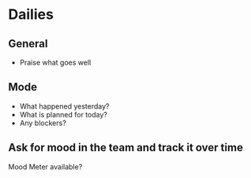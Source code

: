# Dailies

## General

* Praise what goes well

## Mode

* What happened yesterday?
* What is planned for today?
* Any blockers?

## Ask for mood in the team and track it over time

Mood Meter available?
